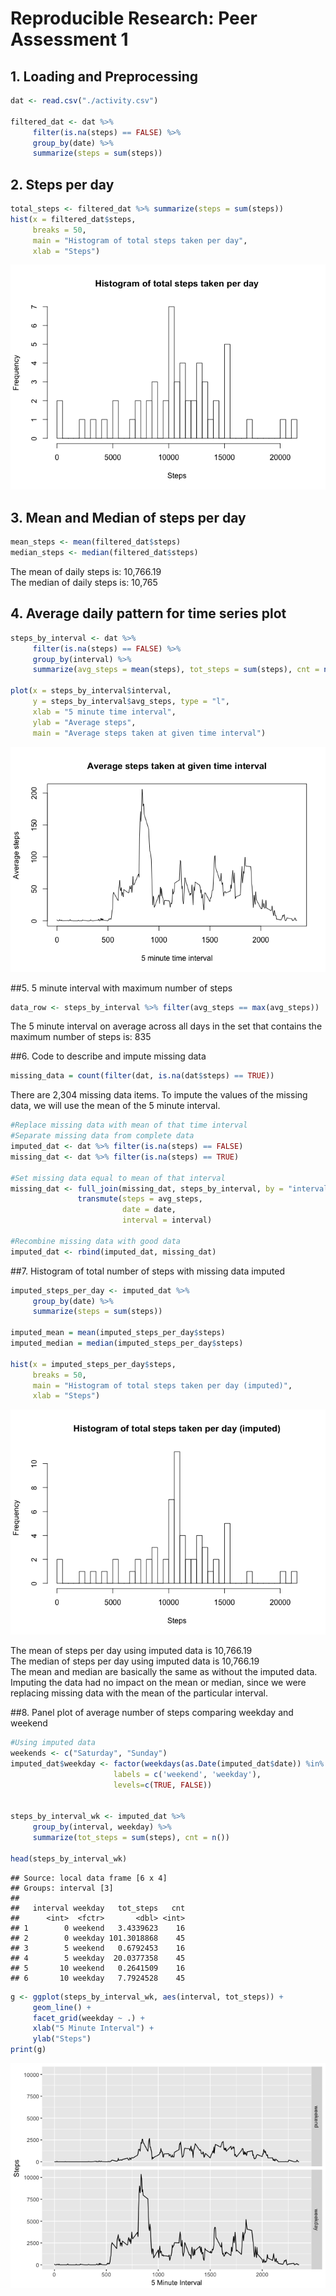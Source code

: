 # Reproducible Research: Peer Assessment 1



## 1. Loading and Preprocessing

```r
dat <- read.csv("./activity.csv")

filtered_dat <- dat %>% 
     filter(is.na(steps) == FALSE) %>% 
     group_by(date) %>% 
     summarize(steps = sum(steps))
```



## 2. Steps per day

```r
total_steps <- filtered_dat %>% summarize(steps = sum(steps))
hist(x = filtered_dat$steps,
     breaks = 50, 
     main = "Histogram of total steps taken per day",
     xlab = "Steps")
```

![](PA1_template_files/figure-html/unnamed-chunk-2-1.png)<!-- -->

## 3. Mean and Median of steps per day


```r
mean_steps <- mean(filtered_dat$steps)
median_steps <- median(filtered_dat$steps)
```
  
The mean of daily steps is: 10,766.19  
The median of daily steps is: 10,765  


## 4. Average daily pattern for time series plot

```r
steps_by_interval <- dat %>%
     filter(is.na(steps) == FALSE) %>%
     group_by(interval) %>%
     summarize(avg_steps = mean(steps), tot_steps = sum(steps), cnt = n())

plot(x = steps_by_interval$interval, 
     y = steps_by_interval$avg_steps, type = "l",
     xlab = "5 minute time interval",
     ylab = "Average steps",
     main = "Average steps taken at given time interval")
```

![](PA1_template_files/figure-html/unnamed-chunk-4-1.png)<!-- -->

##5. 5 minute interval with maximum number of steps

```r
data_row <- steps_by_interval %>% filter(avg_steps == max(avg_steps)) 
```
  
  The 5 minute interval on average across all days in the set that contains the maximum number of steps is: 835

##6. Code to describe and impute missing data  

```r
missing_data = count(filter(dat, is.na(dat$steps) == TRUE))
```
  
  There are 2,304 missing data items. To impute the values of the missing data, we will use the mean of the 5 minute interval.

```r
#Replace missing data with mean of that time interval
#Separate missing data from complete data
imputed_dat <- dat %>% filter(is.na(steps) == FALSE)
missing_dat <- dat %>% filter(is.na(steps) == TRUE)

#Set missing data equal to mean of that interval
missing_dat <- full_join(missing_dat, steps_by_interval, by = "interval") %>%
               transmute(steps = avg_steps, 
                         date = date,
                         interval = interval)

#Recombine missing data with good data
imputed_dat <- rbind(imputed_dat, missing_dat)
```
##7. Histogram of total number of steps with missing data imputed  


```r
imputed_steps_per_day <- imputed_dat %>%
     group_by(date) %>%
     summarize(steps = sum(steps))

imputed_mean = mean(imputed_steps_per_day$steps)
imputed_median = median(imputed_steps_per_day$steps)
     
hist(x = imputed_steps_per_day$steps,
     breaks = 50, 
     main = "Histogram of total steps taken per day (imputed)",
     xlab = "Steps")
```

![](PA1_template_files/figure-html/unnamed-chunk-8-1.png)<!-- -->
  
  The mean of steps per day using imputed data is 10,766.19  
  The median of steps per day using imputed data is 10,766.19  
  The mean and median are basically the same as without the imputed data. Imputing the data had no impact on the mean or median, since we were replacing missing data with the mean of the particular interval.
  
##8. Panel plot of average number of steps comparing weekday and weekend

```r
#Using imputed data
weekends <- c("Saturday", "Sunday")
imputed_dat$weekday <- factor(weekdays(as.Date(imputed_dat$date)) %in% weekends, 
                       labels = c('weekend', 'weekday'), 
                       levels=c(TRUE, FALSE))


steps_by_interval_wk <- imputed_dat %>%
     group_by(interval, weekday) %>%
     summarize(tot_steps = sum(steps), cnt = n())

head(steps_by_interval_wk)
```

```
## Source: local data frame [6 x 4]
## Groups: interval [3]
## 
##   interval weekday   tot_steps   cnt
##      <int>  <fctr>       <dbl> <int>
## 1        0 weekend   3.4339623    16
## 2        0 weekday 101.3018868    45
## 3        5 weekend   0.6792453    16
## 4        5 weekday  20.0377358    45
## 5       10 weekend   0.2641509    16
## 6       10 weekday   7.7924528    45
```

```r
g <- ggplot(steps_by_interval_wk, aes(interval, tot_steps)) + 
     geom_line() + 
     facet_grid(weekday ~ .) + 
     xlab("5 Minute Interval") + 
     ylab("Steps")
print(g)
```

![](PA1_template_files/figure-html/unnamed-chunk-9-1.png)<!-- -->
